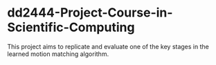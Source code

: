 # dd2444-Project-Course-in-Scientific-Computing

This project aims to replicate and evaluate one of the key stages in the learned motion matching algorithm.
